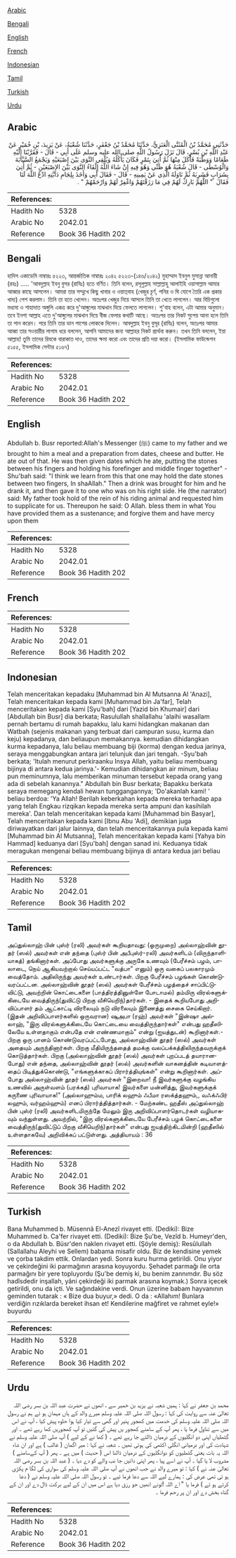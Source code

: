 [Arabic](#arabic)

[Bengali](#bengali)

[English](#english)

[French](#french)

[Indonesian](#indonesian)

[Tamil](#tamil)

[Turkish](#turkish)

[Urdu](#urdu)

## Arabic


<div dir="rtl" lang="ar" style={{fontSize:'larger',backgroundColor:'#f8f9fa',padding:20}}>
حَدَّثَنِي مُحَمَّدُ بْنُ الْمُثَنَّى الْعَنَزِيُّ، حَدَّثَنَا مُحَمَّدُ بْنُ جَعْفَرٍ، حَدَّثَنَا شُعْبَةُ، عَنْ يَزِيدَ، بْنِ خُمَيْرٍ عَنْ عَبْدِ اللَّهِ بْنِ بُسْرٍ، قَالَ نَزَلَ رَسُولُ اللَّهِ صلى الله عليه وسلم عَلَى أَبِي - قَالَ - فَقَرَّبْنَا إِلَيْهِ طَعَامًا وَوَطْبَةً فَأَكَلَ مِنْهَا ثُمَّ أُتِيَ بِتَمْرٍ فَكَانَ يَأْكُلُهُ وَيُلْقِي النَّوَى بَيْنَ إِصْبَعَيْهِ وَيَجْمَعُ السَّبَّابَةَ وَالْوُسْطَى - قَالَ شُعْبَةُ هُوَ ظَنِّي وَهُوَ فِيهِ إِنْ شَاءَ اللَّهُ إِلْقَاءُ النَّوَى بَيْنَ الإِصْبَعَيْنِ - ثُمَّ أُتِيَ بِشَرَابٍ فَشَرِبَهُ ثُمَّ نَاوَلَهُ الَّذِي عَنْ يَمِينِهِ - قَالَ - فَقَالَ أَبِي وَأَخَذَ بِلِجَامِ دَابَّتِهِ ادْعُ اللَّهَ لَنَا فَقَالَ ‏ "‏ اللَّهُمَّ بَارِكْ لَهُمْ فِي مَا رَزَقْتَهُمْ وَاغْفِرْ لَهُمْ وَارْحَمْهُمْ ‏"‏ ‏.‏
</div>
<div style={{backgroundColor:'#f8f9fa',padding:20, marginBottom: 10}}><table> <thead> <tr> <th>References:</th> <th></th> </tr> </thead> <tbody><tr><td>Hadith No</td><td>5328</td></tr><tr><td>Arabic No</td><td>2042.01</td></tr><tr><td>Reference</td><td>Book 36 Hadith 202</td></tr></tbody></table></div>

## Bengali


<div dir="ltr" lang="bn" style={{fontSize:'larger',backgroundColor:'#f8f9fa',padding:20}}>
হাদিস একাডেমি নাম্বারঃ ৫২২৩, আন্তর্জাতিক নাম্বারঃ ২০৪২ ৫২২৩-(১৪৬/২০৪২) মুহাম্মাদ ইবনুল মুসান্না আনায়ী (রহঃ) ..... 'আবদুল্লাহ ইবনু বুসর (রাযিঃ) হতে বর্ণিত। তিনি বলেন, রসূলুল্লাহ সাল্লাল্লাহু আলাইহি ওয়াসাল্লাম আমার আব্বার কাছে আসলেন। আমরা তার সম্মুখে কিছু খাবার ও ওয়াত্‌বাহ (খেজুর চূর্ণ, পনির ও ঘি যোগে তৈরি এক প্রকার খাদ্য) পেশ করলাম। তিনি তা হতে খেলেন। অতঃপর খেজুর নিয়ে আসলে তিনি তা খেতে লাগলেন। আর বিচিগুলো মধ্যমা ও শাহাদাত অঙ্গুলি একত্র করে দু'আঙ্গুলের মাঝখান দিয়ে ফেলতে লাগলেন। শু'বাহ বলেন, এটা আমার অনুমান। তবে ইনশা আল্লাহ এতে দু'আঙ্গুলের মাঝখান দিয়ে বীজ ফেলার কথাটি আছে। অতঃপর তার নিকট সুপেয় আনা হলে তিনি তা পান করেন। পরে তিনি তার ডান পাশের লোককে দিলেন। আবদুল্লাহ ইবনু বুসূর (রাযিঃ) বলেন, অতঃপর আমার আব্বা তার সওয়ারীর লাগাম ধরে বললেন, আপনি আমাদের জন্য আল্লাহর নিকট প্রার্থনা করুন। তখন তিনি বললেন, ইয়া আল্লাহ! তুমি তাদের রিযকে বারাকাত দাও, তাদের ক্ষমা করো এবং তাদের প্রতি দয়া করো। (ইসলামিক ফাউন্ডেশন ৫১৫৫, ইসলামিক সেন্টার ৫১৬৭)
</div>
<div style={{backgroundColor:'#f8f9fa',padding:20, marginBottom: 10}}><table> <thead> <tr> <th>References:</th> <th></th> </tr> </thead> <tbody><tr><td>Hadith No</td><td>5328</td></tr><tr><td>Arabic No</td><td>2042.01</td></tr><tr><td>Reference</td><td>Book 36 Hadith 202</td></tr></tbody></table></div>

## English


<div dir="ltr" lang="en" style={{fontSize:'larger',backgroundColor:'#f8f9fa',padding:20}}>
Abdullah b. Busr reported:Allah's Messenger (ﷺ) came to my father and we brought to him a meal and a preparation from dates, cheese and butter. He ate out of that. He was then given dates which he ate, putting the stones between his fingers and holding his forefinger and middle finger together" - Shu'bah said: "I think we learn from this that one may hold the date stones between two fingers, In shaAllah." Then a drink was brought for him and he drank it, and then gave it to one who was on his right side. He (the narrator) said: My father took hold of the rein of his riding animal and requested him to supplicate for us. Thereupon he said: O Allah. bless them in what You have provided them as a sustenance; and forgive them and have mercy upon them
</div>
<div style={{backgroundColor:'#f8f9fa',padding:20, marginBottom: 10}}><table> <thead> <tr> <th>References:</th> <th></th> </tr> </thead> <tbody><tr><td>Hadith No</td><td>5328</td></tr><tr><td>Arabic No</td><td>2042.01</td></tr><tr><td>Reference</td><td>Book 36 Hadith 202</td></tr></tbody></table></div>

## French


<div dir="ltr" lang="fr" style={{fontSize:'larger',backgroundColor:'#f8f9fa',padding:20}}>

</div>
<div style={{backgroundColor:'#f8f9fa',padding:20, marginBottom: 10}}><table> <thead> <tr> <th>References:</th> <th></th> </tr> </thead> <tbody><tr><td>Hadith No</td><td>5328</td></tr><tr><td>Arabic No</td><td>2042.01</td></tr><tr><td>Reference</td><td>Book 36 Hadith 202</td></tr></tbody></table></div>

## Indonesian


<div dir="ltr" lang="id" style={{fontSize:'larger',backgroundColor:'#f8f9fa',padding:20}}>
Telah menceritakan kepadaku [Muhammad bin Al Mutsanna Al 'Anazi], Telah menceritakan kepada kami [Muhammad bin Ja'far], Telah menceritakan kepada kami [Syu'bah] dari [Yazid bin Khumair] dari [Abdullah bin Busr] dia berkata; Rasulullah shallallahu 'alaihi wasallam pernah bertamu di rumah bapakku, lalu kami hidangkan makanan dan Watbah (sejenis makanan yang terbuat dari campuran susu, kurma dan keju) kepadanya, dan beliaupun memakannya. kemudian dihidangkan kurma kepadanya, lalu beliau membuang biji (korma) dengan kedua jarinya, seraya menggabungkan antara jari telunjuk dan jari tengah. -Syu'bah berkata; 'Itulah menurut perkiraanku Insya Allah, yaitu beliau membuang bijinya di antara kedua jarinya.'- Kemudian dihidangkan air minum, beliau pun meminumnya, lalu memberikan minuman tersebut kepada orang yang ada di sebelah kanannya." Abdullah bin Busr berkata; Bapakku berkata seraya memegang kendali hewan tunggangannya; 'Do'akanlah kami! ' beliau berdoa: 'Ya Allah! Berilah keberkahan kepada mereka terhadap apa yang telah Engkau rizqikan kepada mereka serta ampuni dan kasihilah mereka'. Dan telah menceritakan kepada kami [Muhammad bin Basyar], Telah menceritakan kepada kami [Ibnu Abu 'Adi], demikian juga diriwayatkan dari jalur lainnya, dan telah menceritakannya pula kepada kami [Muhammad bin Al Mutsanna], Telah menceritakan kepada kami [Yahya bin Hammad] keduanya dari [Syu'bah] dengan sanad ini. Keduanya tidak meragukan mengenai beliau membuang bijinya di antara kedua jari beliau
</div>
<div style={{backgroundColor:'#f8f9fa',padding:20, marginBottom: 10}}><table> <thead> <tr> <th>References:</th> <th></th> </tr> </thead> <tbody><tr><td>Hadith No</td><td>5328</td></tr><tr><td>Arabic No</td><td>2042.01</td></tr><tr><td>Reference</td><td>Book 36 Hadith 202</td></tr></tbody></table></div>

## Tamil


<div dir="ltr" lang="ta" style={{fontSize:'larger',backgroundColor:'#f8f9fa',padding:20}}>
அப்துல்லாஹ் பின் புஸ்ர் (ரலி) அவர்கள் கூறியதாவது: (ஒருமுறை) அல்லாஹ்வின் தூதர் (ஸல்) அவர்கள் என் தந்தை (புஸ்ர் பின் அபீபுஸ்ர்-ரலி) அவர்களிடம் (விருந்தாளியாகத்) தங்கினார்கள். அப்போது அவர்களுக்கு அருகே உணவும் (பேரீச்சம் பழம், பாலாடை, நெய் ஆகியவற்றால் செய்யப்பட்ட "வத்பா" எனும்) ஒரு வகைப் பலகாரமும் வைத்தோம். அதிலிருந்து அவர்கள் உண்டார்கள். பிறகு பேரீச்சம் பழங்கள் கொண்டுவரப்பட்டன. அல்லாஹ்வின் தூதர் (ஸல்) அவர்கள் பேரீச்சம் பழத்தைச் சாப்பிட்டுவிட்டு, அவற்றின் கொட்டைகளை (பாத்திரத்தினுள்ளே போடாமல்) தம்மிரு விரல்களுக்கிடையே வைத்திருந்(துவிட்டு பிறகு வீசியெறிந்)தார்கள். - இதைக் கூறியபோது அறிவிப்பாளர் தம் ஆட்காட்டி விரலையும் நடு விரலையும் இணைத்து சைகை செய்கிறார். (இதன் அறிவிப்பாளர்களில் ஒருவரான) ஷுஅபா (ரஹ்) அவர்கள் "இன்ஷா அல்லாஹ், "இரு விரல்களுக்கிடையே கொட்டையை வைத்திருந்தார்கள்" என்பது ஹதீஸிலேயே உள்ளதாகும் என்பதே என் எண்ணமாகும்" என்று (ஐயத்துடன்) கூறினார்கள்.- பிறகு ஒரு பானம் கொண்டுவரப்பட்டபோது, அல்லாஹ்வின் தூதர் (ஸல்) அவர்கள் அதையும் அருந்தினார்கள். பிறகு மீதியிருந்ததைத் தமக்கு வலப்பக்கத்திலிருந்தவருக்குக் கொடுத்தார்கள். பிறகு (அல்லாஹ்வின் தூதர் (ஸல்) அவர்கள் புறப்படத் தயாரானபோது) என் தந்தை, அல்லாஹ்வின் தூதர் (ஸல்) அவர்களின் வாகனத்தின் கடிவாளத்தைப் பிடித்துக்கொண்டு, "எங்களுக்காகப் பிரார்த்தியுங்கள்" என்று கூறினார்கள். அப்போது அல்லாஹ்வின் தூதர் (ஸல்) அவர்கள் "இறைவா! நீ இவர்களுக்கு வழங்கிய உணவில் அருள்வளம் (பரக்கத்) புரிவாயாக! இவர்களை மன்னித்து, இவர்களுக்குக் கருணை புரிவாயாக!" (அல்லாஹும்ம, பாரிக் லஹும் ஃபீமா ரஸக்த்தஹும்,, வஃக்ஃபிர் லஹும், வர்ஹம்ஹும்) எனப் பிரார்த்தித்தார்கள். - மேற்கண்ட ஹதீஸ் அப்துல்லாஹ் பின் புஸ்ர் (ரலி) அவர்களிடமிருந்தே மேலும் இரு அறிவிப்பாளர்தொடர்கள் வழியாகவும் வந்துள்ளது. அவற்றில், "இரு விரல்களுக்கிடையே பேரீச்சம் பழக் கொட்டைகளை வைத்திருந்(துவிட்டுப் பிறகு வீசியெறிந்)தார்கள்" என்பது ஐயத்திற்கிடமின்றி (ஹதீஸில் உள்ளதாகவே) அறிவிக்கப் பட்டுள்ளது. அத்தியாயம் : 36
</div>
<div style={{backgroundColor:'#f8f9fa',padding:20, marginBottom: 10}}><table> <thead> <tr> <th>References:</th> <th></th> </tr> </thead> <tbody><tr><td>Hadith No</td><td>5328</td></tr><tr><td>Arabic No</td><td>2042.01</td></tr><tr><td>Reference</td><td>Book 36 Hadith 202</td></tr></tbody></table></div>

## Turkish


<div dir="ltr" lang="tr" style={{fontSize:'larger',backgroundColor:'#f8f9fa',padding:20}}>
Bana Muhammed b. Müsennâ El-Anezî rivayet etti. (Dediki): Bize Muhammed b. Ca'fer rivayet etti. (Dediki): Bize Şu'be, Vezîd b. Humeyr'den, o da Abdullah b. Büsr'den naklen rivayet etti. (Şöyle demiş): Resûlullah (Sallallahu Aleyhi ve Sellem) babama misafir oldu. Biz de kendisine yemek ve çorba takdim ettik. Onlardan yedi. Sonra kuru hurma getirildi. Onu yiyor ve çekirdeğini iki parmağının arasına koyuyordu. Şehadet parmağı ile orta parmağını bir yere topluyordu (Şu'be demiş ki, bu benim zannımdır. Bu söz hadîsdedir inşallah, yâni çekirdeği iki parmak arasına koymak.) Sonra içecek getirildi, onu da içti. Ve sağındakine verdi. Onun üzerine babam hayvanının geminden tutarak : « Bize dua buyur,» dedi. O da : «Allahım! Bunlara verdiğin rızıklarda bereket ihsan et! Kendilerine mağfiret ve rahmet eyle!» buyurdu
</div>
<div style={{backgroundColor:'#f8f9fa',padding:20, marginBottom: 10}}><table> <thead> <tr> <th>References:</th> <th></th> </tr> </thead> <tbody><tr><td>Hadith No</td><td>5328</td></tr><tr><td>Arabic No</td><td>2042.01</td></tr><tr><td>Reference</td><td>Book 36 Hadith 202</td></tr></tbody></table></div>

## Urdu


<div dir="rtl" lang="ur" style={{fontSize:'larger',backgroundColor:'#f8f9fa',padding:20}}>
محمد بن جعفر نے کہا : ہمیں شعبہ نے یزید بن خمیر سے ، انھوں نے حضرت عبد اللہ بن بسر رضی اللہ تعالیٰ عنہ سے روایت کی کہا : رسول اللہ صلی اللہ علیہ وسلم میرے والد کے ہاں مہمان ہو ئے ہم نے رسول اللہ صلی اللہ علیہ وسلم کی خدمت میں کھجور پنیر اور گھی سے تیار کیا ہوا حلوہ پیش کیا ، آپ نے اس میں سے تناول فرما یا ، پھر آپ کے سامنے کھجور یں پیش کی گئیں تو آپ کھجوریں کھا رہے تھے ۔ اور گٹھلیاں اپنی دو انگلیوں کے درمیان ڈالتے جا رہے تھے ۔ ( کھا نے کے لیے ) آپ صلی اللہ علیہ وسلم نے شہادت کی اور درمیانی انگلی اکٹھی کی ہوئی تھیں ۔ شعبہ نے کہا : میر اگمان ( غالب ) ہے اور ان شاء اللہ یہ بات یعنی گٹھلیوں کو دوانگلیوں کے درمیان ڈالنا اس ( حدیث ) میں ہے ۔ پھر ( آپ کےسامنے ) مشروب لا یا گیا ۔ آپ نے اسے پیا ، پھر اپنی دائیں جا نب والے کو دے دیا ۔ ( عبد اللہ بن بسر رضی اللہ تعالیٰ عنہ نے ) کہا : تو میرے والد نے جب انھوں نے آپ صلی اللہ علیہ وسلم کی سواری کی لگا م پکڑی ہو ئی تھی عرض کی : ہمارے لیے اللہ سے دعا فرما ئیے ۔ تو رسول اللہ صلی اللہ علیہ وسلم نے ( دعا کرتے ہو ئے ) فرما یا " اے اللہ !تونے انھیں جو رزق دیا ہے اس میں ان کے لیے برکت ڈال دے اور ان کے گناہ بخش دے اور ان پر رحم فرما ۔
</div>
<div style={{backgroundColor:'#f8f9fa',padding:20, marginBottom: 10}}><table> <thead> <tr> <th>References:</th> <th></th> </tr> </thead> <tbody><tr><td>Hadith No</td><td>5328</td></tr><tr><td>Arabic No</td><td>2042.01</td></tr><tr><td>Reference</td><td>Book 36 Hadith 202</td></tr></tbody></table></div>